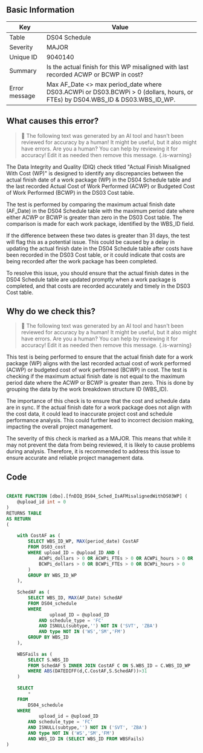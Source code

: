 ## Basic Information
| Key         | Value          |
|-------------|----------------|
| Table       | DS04 Schedule |
| Severity    | MAJOR |
| Unique ID   | 9040140   |
| Summary     | Is the actual finish for this WP misaligned with last recorded ACWP or BCWP in cost? |
| Error message | Max AF_Date <> max period_date where DS03.ACWPi or DS03.BCWPi > 0 (dollars, hours, or FTEs) by DS04.WBS_ID & DS03.WBS_ID_WP. |

## What causes this error?

> :robot: The following text was generated by an AI tool and hasn't been reviewed for accuracy by a human! It might be useful, but it also might have errors. Are you a human? You can help by reviewing it for accuracy! Edit it as needed then remove this message.
{.is-warning}

The Data Integrity and Quality (DIQ) check titled "Actual Finish Misaligned With Cost (WP)" is designed to identify any discrepancies between the actual finish date of a work package (WP) in the DS04 Schedule table and the last recorded Actual Cost of Work Performed (ACWP) or Budgeted Cost of Work Performed (BCWP) in the DS03 Cost table. 

The test is performed by comparing the maximum actual finish date (AF_Date) in the DS04 Schedule table with the maximum period date where either ACWP or BCWP is greater than zero in the DS03 Cost table. The comparison is made for each work package, identified by the WBS_ID field. 

If the difference between these two dates is greater than 31 days, the test will flag this as a potential issue. This could be caused by a delay in updating the actual finish date in the DS04 Schedule table after costs have been recorded in the DS03 Cost table, or it could indicate that costs are being recorded after the work package has been completed.

To resolve this issue, you should ensure that the actual finish dates in the DS04 Schedule table are updated promptly when a work package is completed, and that costs are recorded accurately and timely in the DS03 Cost table.
## Why do we check this?

> :robot: The following text was generated by an AI tool and hasn't been reviewed for accuracy by a human! It might be useful, but it also might have errors. Are you a human? You can help by reviewing it for accuracy! Edit it as needed then remove this message.
{.is-warning}

This test is being performed to ensure that the actual finish date for a work package (WP) aligns with the last recorded actual cost of work performed (ACWP) or budgeted cost of work performed (BCWP) in cost. The test is checking if the maximum actual finish date is not equal to the maximum period date where the ACWP or BCWP is greater than zero. This is done by grouping the data by the work breakdown structure ID (WBS_ID).

The importance of this check is to ensure that the cost and schedule data are in sync. If the actual finish date for a work package does not align with the cost data, it could lead to inaccurate project cost and schedule performance analysis. This could further lead to incorrect decision making, impacting the overall project management.

The severity of this check is marked as a MAJOR. This means that while it may not prevent the data from being reviewed, it is likely to cause problems during analysis. Therefore, it is recommended to address this issue to ensure accurate and reliable project management data.
## Code

```sql

CREATE FUNCTION [dbo].[fnDIQ_DS04_Sched_IsAFMisalignedWithDS03WP] (
	@upload_id int = 0
)
RETURNS TABLE
AS RETURN
(
	
	with CostAF as (
		SELECT WBS_ID_WP, MAX(period_date) CostAF
		FROM DS03_cost
		WHERE upload_ID = @upload_ID AND (
			ACWPi_dollars > 0 OR ACWPi_FTEs > 0 OR ACWPi_hours > 0 OR
			BCWPi_dollars > 0 OR BCWPi_FTEs > 0 OR BCWPi_hours > 0
		)
		GROUP BY WBS_ID_WP
	),
	
	SchedAF as (
		SELECT WBS_ID, MAX(AF_Date) SchedAF 
		FROM DS04_schedule 
		WHERE 
				upload_ID = @upload_ID 
			AND schedule_type = 'FC' 
			AND ISNULL(subtype,'') NOT IN ('SVT', 'ZBA') 
			AND type NOT IN ('WS','SM','FM') 
		GROUP BY WBS_ID
	),
	
	WBSFails as (
		SELECT S.WBS_ID
		FROM SchedAF S INNER JOIN CostAF C ON S.WBS_ID = C.WBS_ID_WP
		WHERE ABS(DATEDIFF(d,C.CostAF,S.SchedAF))>31 
	)
	
	SELECT
		*
	FROM
		DS04_schedule
	WHERE
			upload_id = @upload_ID
		AND schedule_type = 'FC'
		AND ISNULL(subtype,'') NOT IN ('SVT', 'ZBA') 
		AND type NOT IN ('WS','SM','FM')
		AND WBS_ID IN (SELECT WBS_ID FROM WBSFails)
)
```
